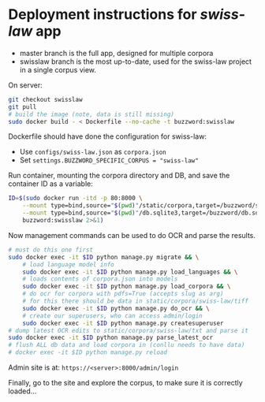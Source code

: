 # Deployment instructions for *swiss-law* app

* master branch is the full app, designed for multiple corpora
* swisslaw branch is the most up-to-date, used for the swiss-law project in a single corpus view.

On server:

```bash
git checkout swisslaw
git pull
# build the image (note, data is still missing)
sudo docker build - < Dockerfile --no-cache -t buzzword:swisslaw
```

Dockerfile should have done the configuration for swiss-law:

* Use `configs/swiss-law.json` as `corpora.json`
* Set `settings.BUZZWORD_SPECIFIC_CORPUS = "swiss-law"`

Run container, mounting the corpora directory and DB, and save the container ID as a variable:

```bash
ID=$(sudo docker run -itd -p 80:8000 \
    --mount type=bind,source="$(pwd)"/static/corpora,target=/buzzword/static/corpora \
    --mount type=bind,source="$(pwd)"/db.sqlite3,target=/buzzword/db.sqlite3 \
    buzzword:swisslaw 2>&1)
```

Now management commands can be used to do OCR and parse the results.


```bash
# must do this one first
sudo docker exec -it $ID python manage.py migrate && \
    # load language model info
    sudo docker exec -it $ID python manage.py load_languages && \
    # loads contents of corpora.json into models
    sudo docker exec -it $ID python manage.py load_corpora && \
    # do ocr for corpora with pdfs=True (accepts slug as arg)
    # for this there should be data in static/corpora/swiss-law/tiff
    sudo docker exec -it $ID python manage.py do_ocr && \
    # create our superusers, who can access admin/login
    sudo docker exec -it $ID python manage.py createsuperuser
# dump latest OCR edits to static/corpora/swiss-law/txt and parse it
sudo docker exec -it $ID python manage.py parse_latest_ocr
# flush ALL db data and load corpora in (conllu needs to have data)
# docker exec -it $ID python manage.py reload
```

Admin site is at: `https://<server>:8000/admin/login`

Finally, go to the site and explore the corpus, to make sure it is correctly loaded...